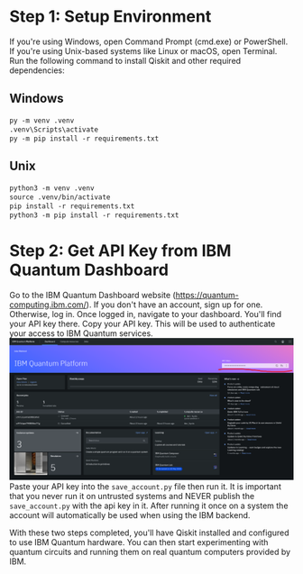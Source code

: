 # Step 1: Setup Environment

If you're using Windows, open Command Prompt (cmd.exe) or PowerShell. If you're using Unix-based systems like Linux or macOS, open Terminal.
Run the following command to install Qiskit and other required dependencies:

## Windows
```
py -m venv .venv
.venv\Scripts\activate
py -m pip install -r requirements.txt
```

## Unix

```
python3 -m venv .venv
source .venv/bin/activate
pip install -r requirements.txt
python3 -m pip install -r requirements.txt
```

# Step 2: Get API Key from IBM Quantum Dashboard

Go to the IBM Quantum Dashboard website (https://quantum-computing.ibm.com/).
If you don't have an account, sign up for one. Otherwise, log in.
Once logged in, navigate to your dashboard. You'll find your API key there.
Copy your API key. This will be used to authenticate your access to IBM Quantum services.
![alt text](./images/api_key.png "Title")
Paste your API key into the `save_account.py` file then run it. It is important that you never run it on untrusted systems and NEVER publish the `save_account.py` with the api key in it. After running it once on a system the account will automatically be used when using the IBM backend.

With these two steps completed, you'll have Qiskit installed and configured to use IBM Quantum hardware. You can then start experimenting with quantum circuits and running them on real quantum computers provided by IBM.